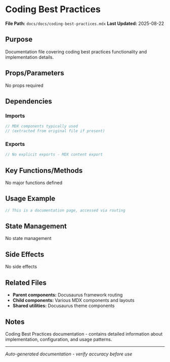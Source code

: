 # Coding Best Practices

**File Path:** `docs/docs/coding-best-practices.mdx`
**Last Updated:** 2025-08-22

## Purpose
Documentation file covering coding best practices functionality and implementation details.

## Props/Parameters
No props required

## Dependencies

### Imports
```javascript
// MDX components typically used
// (extracted from original file if present)
```

### Exports
```javascript
// No explicit exports - MDX content export
```

## Key Functions/Methods
No major functions defined

## Usage Example
```javascript
// This is a documentation page, accessed via routing
```

## State Management
No state management

## Side Effects
No side effects

## Related Files
- **Parent components:** Docusaurus framework routing
- **Child components:** Various MDX components and layouts
- **Shared utilities:** Docusaurus theme components

## Notes
Coding Best Practices documentation - contains detailed information about implementation, configuration, and usage patterns.

---
*Auto-generated documentation - verify accuracy before use*